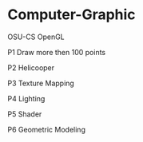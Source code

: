 # Computer-Graphic
OSU-CS
OpenGL

P1 Draw more then 100 points

P2 Helicooper

P3 Texture Mapping

P4 Lighting 

P5 Shader

P6 Geometric Modeling
